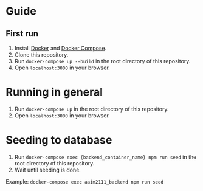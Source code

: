 # Guide

## First run

1. Install [Docker](https://docs.docker.com/install/) and [Docker Compose](https://docs.docker.com/compose/install/).
2. Clone this repository.
3. Run `docker-compose up --build` in the root directory of this repository.
4. Open `localhost:3000` in your browser.

# Running in general

1. Run `docker-compose up` in the root directory of this repository.
2. Open `localhost:3000` in your browser.

# Seeding to database

1. Run `docker-compose exec {backend_container_name} npm run seed` in the root directory of this repository.
2. Wait until seeding is done.

Example: `docker-compose exec aaim2111_backend npm run seed`
